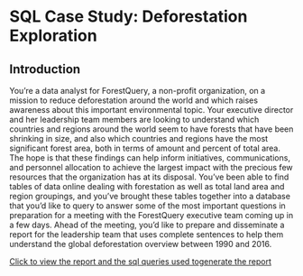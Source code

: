 # SQL Case Study: Deforestation Exploration

## Introduction
You’re a data analyst for ForestQuery, a non-profit organization, on a mission to reduce
deforestation around the world and which raises awareness about this important environmental
topic.
Your executive director and her leadership team members are looking to understand which
countries and regions around the world seem to have forests that have been shrinking in size,
and also which countries and regions have the most significant forest area, both in terms of
amount and percent of total area. The hope is that these findings can help inform initiatives,
communications, and personnel allocation to achieve the largest impact with the precious few
resources that the organization has at its disposal.
You’ve been able to find tables of data online dealing with forestation as well as total land area
and region groupings, and you’ve brought these tables together into a database that you’d like
to query to answer some of the most important questions in preparation for a meeting with the
ForestQuery executive team coming up in a few days. Ahead of the meeting, you’d like to
prepare and disseminate a report for the leadership team that uses complete sentences to help
them understand the global deforestation overview between 1990 and 2016.

[Click to view the report and the sql queries used togenerate the report](https://github.com/Egunza-dev/SQL-Case-Study/blob/main/deforestation-exploration-solution.pdf)

